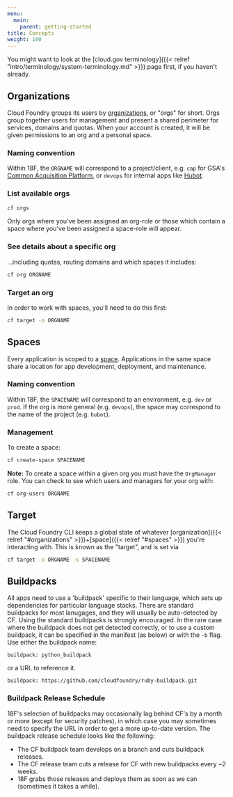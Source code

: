 ```yaml
---
menu:
  main:
    parent: getting-started
title: Concepts
weight: 100
---
```


You might want to look at the [cloud.gov terminology]({{< relref "intro/terminology/system-terminology.md" >}}) page first, if you haven't already.

## Organizations

Cloud Foundry groups its users by [organizations](http://docs.cloudfoundry.org/concepts/roles.html#orgs), or "orgs" for short. Orgs group together users for management and present a shared perimeter for services, domains and quotas. When your account is created, it will be given permissions to an org and a personal space.

### Naming convention

Within 18F, the `ORGNAME` will correspond to a project/client, e.g. `cap` for GSA's [Common Acquisition Platform](https://18f.gsa.gov/dashboard/project/C2/), or `devops` for internal apps like [Hubot](https://github.com/18F/18f-bot).

### List available orgs

```bash
cf orgs
```

Only orgs where you've been assigned an org-role or those which contain a space where you've been assigned a space-role will appear.

### See details about a specific org

...including quotas, routing domains and which spaces it includes:

```bash
cf org ORGNAME
```

### Target an org

In order to work with spaces, you'll need to do this first:

```bash
cf target -o ORGNAME
```

## Spaces

Every application is scoped to a [space](http://docs.cloudfoundry.org/concepts/roles.html#spaces). Applications in the same space share a location for app development, deployment, and maintenance.

### Naming convention

Within 18F, the `SPACENAME` will correspond to an environment, e.g. `dev` or `prod`. If the org is more general (e.g. `devops`), the space may correspond to the name of the project (e.g. `hubot`).

### Management

To create a space:

```bash
cf create-space SPACENAME
```

**Note:**  To create a space within a given org you must have the `OrgManager` role. You can check to see which users and managers for your org with:

```bash
cf org-users ORGNAME
```

## Target

The Cloud Foundry CLI keeps a global state of whatever [organization]({{< relref "#organizations" >}})+[space]({{< relref "#spaces" >}}) you're interacting with. This is known as the "target", and is set via

```bash
cf target -o ORGNAME -s SPACENAME
```

## Buildpacks

All apps need to use a 'buildpack' specific to their language, which sets up dependencies for particular language stacks. There are standard buildpacks for most lanugages, and they will usually be auto-detected by CF. Using the standard buildpacks is strongly encouraged. In the rare case where the buildpack does not get detected correctly, or to use a custom buildpack, it can be specified in the manifest (as below) or with the `-b` flag. Use either the buildpack name:

    buildpack: python_buildpack

or a URL to reference it.

    buildpack: https://github.com/cloudfoundry/ruby-buildpack.git


### Buildpack Release Schedule

18F's selection of buildpacks may occasionally lag behind CF's by a month or more (except for security patches), in which case you may sometimes need to specify the URL in order to get a more up-to-date version. The buildpack release schedule looks like the following:

- The CF buildpack team develops on a branch and cuts buildpack releases.
- The CF release team cuts a release for CF with new buildpacks every ~2 weeks.
- 18F grabs those releases and deploys them as soon as we can (sometimes it takes a while).
